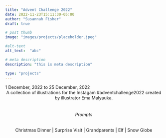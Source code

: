 ```yaml
---
title: "Advent Challenge 2022"
date: 2022-11-23T15:11:30-05:00
author: "Susannah Fisher"
draft: true

# post thumb
image: "images/projects/placeholder.jpeg"

#alt-text
alt_text:  "abc"

# meta description
description: "this is meta description"

type: "projects"
---
```


<figcaption>1 December, 2022 to 25 December, 2022</figcaption>
<center>
A collection of illustrations for the Instagam #adventchallenge2022 created by illustrator Ema Malyauka.<br><br>

###### Prompts
Christmas Dinner  |  Surprise Visit |  Grandparents |  Elf |  Snow Globe
</center>
